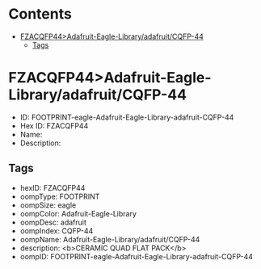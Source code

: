 



Contents
========

* [FZACQFP44>Adafruit-Eagle-Library/adafruit/CQFP-44](#fzacqfp44adafruit-eagle-libraryadafruitcqfp-44)
	* [Tags](#tags)

# FZACQFP44>Adafruit-Eagle-Library/adafruit/CQFP-44

- ID: FOOTPRINT-eagle-Adafruit-Eagle-Library-adafruit-CQFP-44
- Hex ID: FZACQFP44
- Name: 
- Description: 

## Tags

- hexID: FZACQFP44
- oompType: FOOTPRINT
- oompSize: eagle
- oompColor: Adafruit-Eagle-Library
- oompDesc: adafruit
- oompIndex: CQFP-44
- oompName: Adafruit-Eagle-Library/adafruit/CQFP-44
- description: &lt;b&gt;CERAMIC QUAD FLAT PACK&lt;/b&gt;
- oompID: FOOTPRINT-eagle-Adafruit-Eagle-Library-adafruit-CQFP-44
